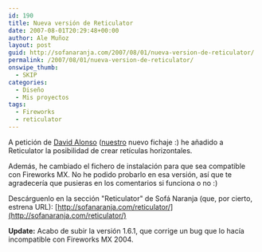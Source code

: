 ```yaml
---
id: 190
title: Nueva versión de Reticulator
date: 2007-08-01T20:29:48+00:00
author: Ale Muñoz
layout: post
guid: http://sofanaranja.com/2007/08/01/nueva-version-de-reticulator/
permalink: /2007/08/01/nueva-version-de-reticulator/
onswipe_thumb:
  - SKIP
categories:
  - Diseño
  - Mis proyectos
tags:
  - Fireworks
  - reticulator
---
```

A petición de [David Alonso](http://www.autodidacto.com) ([nuestro](http://the-cocktail.com) nuevo fichaje :) he añadido a Reticulator la posibilidad de crear retículas horizontales.

Además, he cambiado el fichero de instalación para que sea compatible con Fireworks MX. No he podido probarlo en esa versión, así que te agradecería que pusieras en los comentarios si funciona o no :)

Descárguenlo en la sección "Reticulator" de Sofá Naranja (que, por cierto, estrena URL): [http://sofanaranja.com/reticulator/](http://sofanaranja.com/reticulator/)

**Update:** Acabo de subir la versión 1.6.1, que corrige un bug que lo hacía incompatible con Fireworks MX 2004.